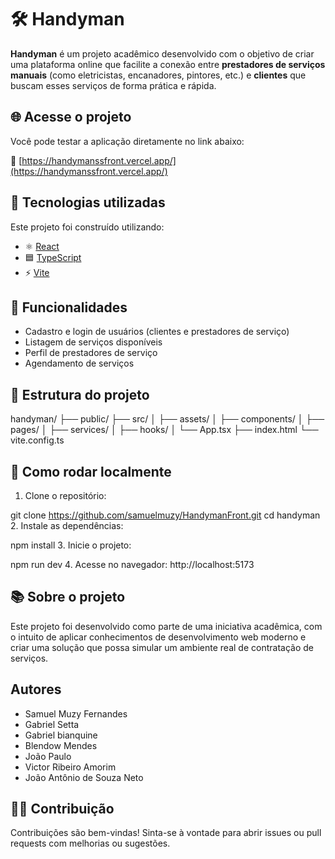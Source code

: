 # 🛠️ Handyman

**Handyman** é um projeto acadêmico desenvolvido com o objetivo de criar uma plataforma online que facilite a conexão entre **prestadores de serviços manuais** (como eletricistas, encanadores, pintores, etc.) e **clientes** que buscam esses serviços de forma prática e rápida.

## 🌐 Acesse o projeto

Você pode testar a aplicação diretamente no link abaixo:

🔗 [https://handymanssfront.vercel.app/](https://handymanssfront.vercel.app/)

## 🚀 Tecnologias utilizadas

Este projeto foi construído utilizando:

- ⚛️ [React](https://react.dev/)
- 🟦 [TypeScript](https://www.typescriptlang.org/)
- ⚡ [Vite](https://vitejs.dev/)

## 📌 Funcionalidades

- Cadastro e login de usuários (clientes e prestadores de serviço)
- Listagem de serviços disponíveis
- Perfil de prestadores de serviço
- Agendamento de serviços

## 📁 Estrutura do projeto

handyman/
 ├── public/
 ├── src/
 │ ├── assets/
 │ ├── components/
 │ ├── pages/
 │ ├── services/
 │ ├── hooks/
 │ └── App.tsx
 ├── index.html
 └── vite.config.ts
## 🧪 Como rodar localmente

1. Clone o repositório:

git clone https://github.com/samuelmuzy/HandymanFront.git
cd handyman
2. Instale as dependências:

npm install
3. Inicie o projeto:

npm run dev
4. Acesse no navegador:
http://localhost:5173

## 📚 Sobre o projeto
Este projeto foi desenvolvido como parte de uma iniciativa acadêmica, com o intuito de aplicar conhecimentos de desenvolvimento web moderno e criar uma solução que possa simular um ambiente real de contratação de serviços.

## Autores
- Samuel Muzy Fernandes
- Gabriel Setta
- Gabriel bianquine
- Blendow Mendes
- João Paulo
- Victor Ribeiro Amorim
- João Antônio de Souza Neto

## 👨‍💻 Contribuição
Contribuições são bem-vindas! Sinta-se à vontade para abrir issues ou pull requests com melhorias ou sugestões. 
